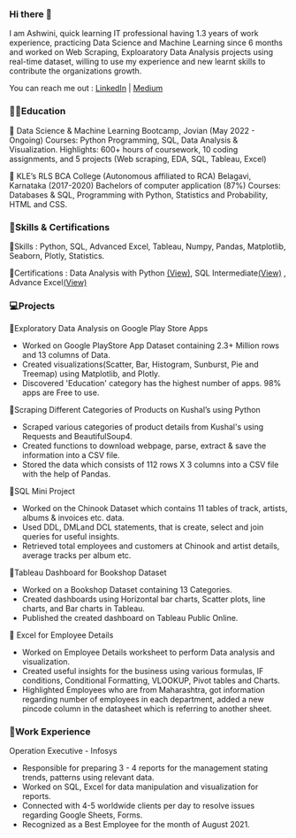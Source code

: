 ### Hi there 👋

I am Ashwini, quick learning IT professional having 1.3 years of work experience, practicing Data Science and Machine Learning since 6 months and worked on Web Scraping, Exploaratory Data Analysis projects using real-time dataset, willing to use my experience and new learnt skills to contribute the organizations growth.

You can reach me out : 
[LinkedIn](https://www.linkedin.com/in/ashwinishetti) | [Medium](https://medium.com/@ashwinishetti15)

### :woman_student:Education 
:diamond_shape_with_a_dot_inside: Data Science & Machine Learning Bootcamp, Jovian (May 2022 - Ongoing)
  Courses: Python Programming, SQL, Data Analysis & Visualization.
  Highlights: 600+ hours of coursework, 10 coding assignments, and 5 projects (Web scraping, EDA, SQL, Tableau, Excel)
  
:diamond_shape_with_a_dot_inside: KLE’s RLS BCA College (Autonomous affiliated to RCA) Belagavi, Karnataka (2017-2020)
Bachelors of computer application (87%) Courses: Databases & SQL, Programming with Python, Statistics and Probability, HTML and CSS.

### :notebook_with_decorative_cover:Skills & Certifications

:diamond_shape_with_a_dot_inside:Skills : Python, SQL, Advanced Excel, Tableau, Numpy, Pandas, Matplotlib, Seaborn, Plotly, Statistics.

:diamond_shape_with_a_dot_inside:Certifications : Data Analysis with Python [(View)](https://jovian.ai/certificate/MFQTOOJZGA), SQL Intermediate[(View)](https://www.hackerrank.com/certificates/9815c434bf30) , Advance Excel[(View)](https://drive.google.com/file/d/1NVHL8KXa0ZIanA7kxNLYiiLWk3zsB-G0/view?usp=share_link)

### 	:computer:Projects

:diamond_shape_with_a_dot_inside:Exploratory Data Analysis on Google Play Store Apps
* Worked on Google PlayStore App Dataset containing 2.3+ Million rows and 13 columns of Data. 
* Created visualizations(Scatter, Bar, Histogram, Sunburst, Pie and Treemap) using Matplotlib, and Plotly. 
* Discovered 'Education' category has the highest number of apps. 98% apps are Free to use.

:diamond_shape_with_a_dot_inside:Scraping Different Categories of Products on Kushal’s using Python
* Scraped various categories of product details from Kushal's using Requests and BeautifulSoup4. 
* Created functions to download webpage, parse, extract & save the information into a CSV file. 
* Stored the data which consists of 112 rows X 3 columns into a CSV file with the help of Pandas.

:diamond_shape_with_a_dot_inside:SQL Mini Project
* Worked on the Chinook Dataset which contains 11 tables of track, artists, albums & invoices etc. data. 
* Used DDL, DMLand DCL statements, that is create, select and join queries for useful insights. 
* Retrieved total employees and customers at Chinook and artist details, average tracks per album etc.
 
:diamond_shape_with_a_dot_inside:Tableau Dashboard for Bookshop Dataset
* Worked on a Bookshop Dataset containing 13 Categories. 
* Created dashboards using Horizontal bar charts, Scatter plots, line charts, and Bar charts in Tableau. 
* Published the created dashboard on Tableau Public Online.
 
:diamond_shape_with_a_dot_inside: Excel for Employee Details
* Worked on Employee Details worksheet to perform Data analysis and visualization. 
* Created useful insights for the business using various formulas, IF conditions, Conditional Formatting, VLOOKUP, Pivot tables and Charts. 
* Highlighted Employees who are from Maharashtra, got information regarding number of employees in each department, added a new pincode column in the datasheet which is referring to another sheet.

### :briefcase:Work Experience
Operation Executive - Infosys
* Responsible for preparing 3 - 4 reports for the management stating trends, patterns using relevant data.
* Worked on SQL, Excel for data manipulation and visualization for reports.
* Connected with 4-5 worldwide clients per day to resolve issues regarding Google Sheets, Forms.
* Recognized as a Best Employee for the month of August 2021.



<!--
**ashwini1507/ashwini1507** is a ✨ _special_ ✨ repository because its `README.md` (this file) appears on your GitHub profile.

Here are some ideas to get you started:

- 🔭 I’m currently working on ...
- 🌱 I’m currently learning ...
- 👯 I’m looking to collaborate on ...
- 🤔 I’m looking for help with ...
- 💬 Ask me about ...
- 📫 How to reach me: ...
- 😄 Pronouns: ...
- ⚡ Fun fact: ...
-->
